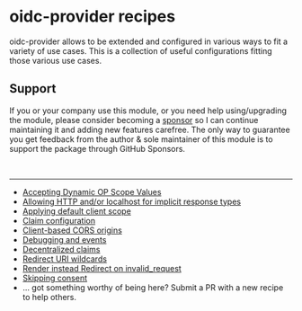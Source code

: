 # oidc-provider recipes

oidc-provider allows to be extended and configured in various ways to fit a variety of use cases.
This is a collection of useful configurations fitting those various use cases.

## Support

If you or your company use this module, or you need help using/upgrading the module, please consider becoming a [sponsor][support-sponsor] so I can continue maintaining it and adding new features carefree. The only way to guarantee you get feedback from the author & sole maintainer of this module is to support the package through GitHub Sponsors.

<br>

---

- [Accepting Dynamic OP Scope Values](dynamic_op_scope.md)
- [Allowing HTTP and/or localhost for implicit response types](implicit_http_localhost.md)
- [Applying default client scope](default_scope.md)
- [Claim configuration](claim_configuration.md)
- [Client-based CORS origins](client_based_origins.md)
- [Debugging and events](debugging-and-events.md)
- [Decentralized claims](decentralized_claims.md)
- [Redirect URI wildcards](redirect_uri_wildcards.md)
- [Render instead Redirect on invalid_request](skip_redirect.md)
- [Skipping consent](skip_consent.md)
- ... got something worthy of being here? Submit a PR with a new recipe to help others.

[support-sponsor]: https://github.com/sponsors/panva
